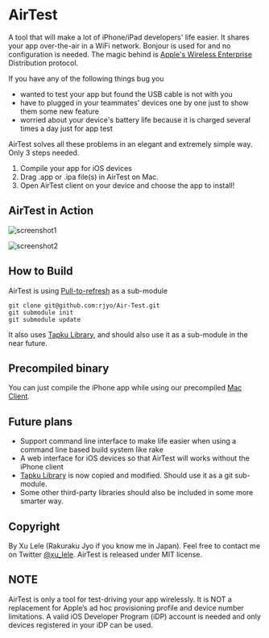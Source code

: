 # AirTest

A tool that will make a lot of iPhone/iPad developers' life easier. It shares your app over-the-air in a WiFi network. Bonjour is used for and no configuration is needed. The magic behind is [Apple's Wireless Enterprise](http://developer.apple.com/library/ios/#featuredarticles/FA_Wireless_Enterprise_App_Distribution/Introduction/Introduction.html) Distribution protocol.

If you have any of the following things bug you

* wanted to test your app but found the USB cable is not with you
* have to plugged in your teammates' devices one by one just to show them some new feature
* worried about your device's battery life because it is charged several times a day just for app test

AirTest solves all these problems in an elegant and extremely simple way. Only 3 steps needed.

1. Compile your app for iOS devices
2. Drag .app or .ipa file(s) in AirTest on Mac. 
3. Open AirTest client on your device and choose the app to install! 

## AirTest in Action
![screenshot1](https://github.com/rjyo/Air-Test/raw/master/screenshots/desc1.png)

![screenshot2](https://github.com/rjyo/Air-Test/raw/master/screenshots/desc2.png)

## How to Build

AirTest is using [Pull-to-refresh](git@github.com:rjyo/PullToRefresh.git) as a sub-module

    git clone git@github.com:rjyo/Air-Test.git
    git submodule init
    git submodule update
    
It also uses [Tapku Library](https://github.com/devinross/tapkulibrary), and should also use it as a sub-module in the near future.
    
## Precompiled binary

You can just compile the iPhone app while using our precompiled [Mac Client](http://www.rakutec.com/adhoc/app/AirTest.dmg).

## Future plans
* Support command line interface to make life easier when using a command line based build system like rake
* A web interface for iOS devices so that AirTest will works without the iPhone client
* [Tapku Library](https://github.com/devinross/tapkulibrary) is now copied and modified. Should use it as a git sub-module.
* Some other third-party libraries should also be included in some more smarter way.

## Copyright
By Xu Lele (Rakuraku Jyo if you know me in Japan). Feel free to contact me on Twitter [@xu_lele](http://twitter.com/xu_lele). AirTest is released under MIT license.

## NOTE
AirTest is only a tool for test-driving your app wirelessly. It is NOT a replacement for Apple’s ad hoc provisioning profile and device number limitations. A valid iOS Developer Program (iDP) account is needed and only devices registered in your iDP can be used.

